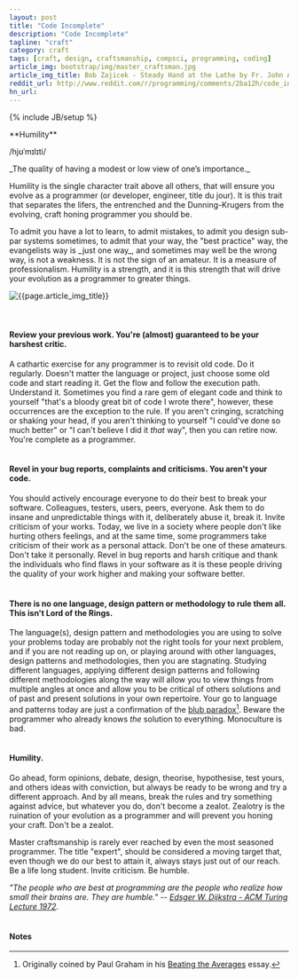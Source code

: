 ```yaml
---
layout: post
title: "Code Incomplete"
description: "Code Incomplete"
tagline: "craft"
category: craft
tags: [craft, design, craftsmanship, compsci, programming, coding]
article_img: bootstrap/img/master_craftsman.jpg
article_img_title: Bob Zajicek - Steady Hand at the Lathe by Fr. John Abraham
reddit_url: http://www.reddit.com/r/programming/comments/2ba12h/code_incomplete_humility_ensures_youll_evolve_as/
hn_url:
---
```

{% include JB/setup %}
<div class="intro">
<div class="intro-txt">
<span markdown="span">
**Humility**
</span>

/hjʊˈmɪlɪti/

<p>
<span markdown="span">_The quality of having a modest or low view of one’s importance._</span>
</p>

<p>
Humility is the single character trait above all others, that will ensure you evolve as a programmer (or developer, engineer, title du jour). It is this trait that separates the lifers, the entrenched and the Dunning-Krugers from the evolving, craft honing programmer you should be. 
</p>

<p>
To admit you have a lot to learn, to admit mistakes, to admit you design sub-par systems sometimes, to admit that your way, the "best practice" way, the evangelists way is <span markdown="span">_just one way_</span>, and sometimes may well be the wrong way, is not a weakness. It is not the sign of an amateur. It is a measure of professionalism. Humility is a strength, and it is this strength that will drive your evolution as a programmer to greater things.
</p>

</div>
<div class="intro-img-border">
<div class="intro-img-bevel">
<div class="intro-img">
<img class="article-image" alt="{{page.article_img_title}}" title="{{page.article_img_title}}" src="{{ASSET_PATH}}/{{page.article_img}}"/>
</div>
</div>
</div>
</div>
<br/>
<br/>

#### Review your previous work. You're (almost) guaranteed to be your harshest critic.
A cathartic exercise for any programmer is to revisit old code. Do it regularly. Doesn't matter the language or project, just choose some old code and start reading it. Get the flow and follow the execution path. Understand it. Sometimes you find a rare gem of elegant code and think to yourself "that's a bloody great bit of code I wrote there", however, these occurrences are the exception to the rule. If you aren't cringing, scratching or shaking your head, if you aren't thinking to yourself "I could've done so much better" or "I can't believe I did it _that_ way", then you can retire now. You're complete as a programmer.
<br/>
<br/>

#### Revel in your bug reports, complaints and criticisms. You aren't your code.
You should actively encourage everyone to do their best to break your software. Colleagues, testers, users, peers, everyone. Ask them to do insane and unpredictable things with it, deliberately abuse it, break it. Invite criticism of your works. Today, we live in a society where people don't like hurting others feelings, and at the same time, some programmers take criticism of their work as a personal attack. Don't be one of these amateurs. Don't take it personally. Revel in bug reports and harsh critique and thank the individuals who find flaws in your software as it is these people driving the quality of your work higher and making your software better.
<br/>
<br/>

#### There is no one language, design pattern or methodology to rule them all. This isn't Lord of the Rings.
The language(s), design pattern and methodologies you are using to solve your problems today are probably not the right tools for your next problem, and if you are not reading up on, or playing around with other languages, design patterns and methodologies, then you are stagnating. Studying different languages, applying different design patterns and following different methodologies along the way will allow you to view things from multiple angles at once and allow you to be critical of others solutions and of past and present solutions in your own repertoire. Your go to language and patterns today are just a confirmation of the [blub paradox][1][^1]. Beware the programmer who already knows _the_ solution to everything. Monoculture is bad.
<br/>
<br/>


#### Humility.
Go ahead, form opinions, debate, design, theorise, hypothesise, test yours, and others ideas with conviction, but always be ready to be wrong and try a different approach. And by all means, break the rules and try something against advice, but whatever you do, don't become a zealot. Zealotry is the ruination of your evolution as a programmer and will prevent you honing your craft. Don't be a zealot.

Master craftsmanship is rarely ever reached by even the most seasoned programmer. The title "expert", should be considered a moving target that, even though we do our best to attain it, always stays just out of our reach.
Be a life long student. Invite criticism. Be humble.

_"The people who are best at programming are the people who realize how small their brains are. They are humble."_ -- <cite>[Edsger W. Dijkstra - ACM Turing Lecture 1972][2]</cite>.
<br/>
<br/>


#### Notes
[^1]:Originally coined by Paul Graham in his [Beating the Averages][3] essay.

[1]:http://c2.com/cgi/wiki?BlubParadox
[2]:http://www.cs.utexas.edu/users/EWD/transcriptions/EWD03xx/EWD340.html
[3]:http://paulgraham.com/avg.html
